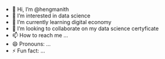 - 👋 Hi, I’m @hengmanith
- 👀 I’m interested in data science
- 🌱 I’m currently learning digital economy
- 💞️ I’m looking to collaborate on my data science certyficate
- 📫 How to reach me ...
- 😄 Pronouns: ...
- ⚡ Fun fact: ...

<!---
hengmanith/hengmanith is a ✨ special ✨ repository because its `README.md` (this file) appears on your GitHub profile.
You can click the Preview link to take a look at your changes.
--->
